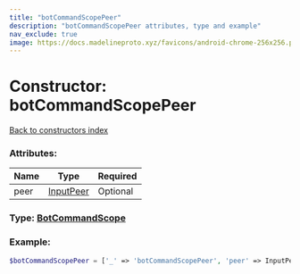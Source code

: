```yaml
---
title: "botCommandScopePeer"
description: "botCommandScopePeer attributes, type and example"
nav_exclude: true
image: https://docs.madelineproto.xyz/favicons/android-chrome-256x256.png
---
```

# Constructor: botCommandScopePeer  
[Back to constructors index](/API_docs/constructors/index.html)



### Attributes:

| Name     |    Type       | Required |
|----------|---------------|----------|
|peer|[InputPeer](/API_docs/types/InputPeer.html) | Optional|



### Type: [BotCommandScope](/API_docs/types/BotCommandScope.html)


### Example:

```php
$botCommandScopePeer = ['_' => 'botCommandScopePeer', 'peer' => InputPeer];
```  
